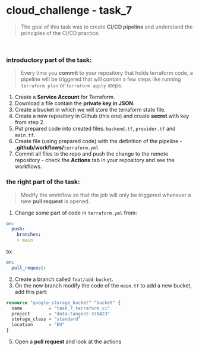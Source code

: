 # cloud_challenge - task_7

> The goal of this task was to create **CI/CD pipeline** and understand the principles of the CI/CD practice.

<br>

### introductory part of the task:
> Every time you **commit** to your repository that holds terraform code, a pipeline will be triggered that will contain a few steps like running `terraform plan` or `terraform apply` steps.

1. Create a **Service Account** for Terraform.
2. Download a file contain the **private key in JSON**.
3. Create a bucket in which we will store the terraform state file.
4. Create a new repository in Github (this one) and create **secret** with key from step 2.
5. Put prepared code into created files: `backend.tf`, `provider.tf` and `main.tf`.
6. Create file (using prepared code) with the definition of the pipeline - **.github/workflows/**`terraform.yml`
7. Commit all files to the repo and push the change to the remote repository - check the **Actions** tab in your repository and see the workflows.


### the right part of the task:
> Modify the workflow so that the job will only be triggered whenever a new **pull request** is opened.

1. Change some part of code in `terraform.yml` from:
```yaml
on:
  push:
    branches:
    - main
```
to:
```yaml
on:
  pull_request:
```
2. Create a branch called `feat/add-bucket`.
3. On the new branch modify the code of the `main.tf` to add a new bucket, add this part:
```terraform
resource "google_storage_bucket" "bucket" {
  name          = "task_7_terraform_ci"
  project       = "data-tangent-378423"
  storage_class = "standard"
  location      = "EU"
}
```
5. Open a **pull request** and look at the actions